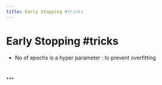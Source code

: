 ```yaml
---
title: Early Stopping #tricks
---
```


# Early Stopping #tricks
- No of epochs is a hyper parameter : to prevent overfitting

## …








































